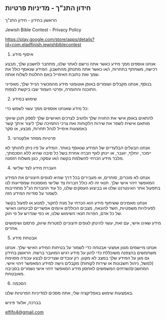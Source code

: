 ## חידון התנ"ך - מדיניות פרטיות
הראשון בחידון - חידון התנ"ך

Jewish Bible Contest - Privacy Policy

https://play.google.com/store/apps/details?id=com.eladfinish.jewishbiblecontest

1. איסוף מידע

אנחנו אוספים ממך מידע כאשר אתה נרשם לאתר שלנו, מתחבר לחשבון שלך, מבצע רכישה, משתתף בתחרות, ו/או כאשר אתה מתנתק מהחשבון. המידע שנאסף כולל את שמך ואת כתובת האימייל באם החלטת לשלוח אותה.

בנוסף, אנחנו מקבלים ושומרים באופן אוטומטי מידע מהמכשיר הנייד שלך, מאפייני התוכנה והחומרה, ופרטי העמוד שבו ביקשת לצפות.

2. שימוש במידע

כל מידע שאנחנו אוספים ממך עשוי לשמש כדי:

להתאים באופן אישי את החוויה שלך ולהגיב לצרכים האישיים שלך
לספק תוכן שיווקי מותאם אישית
לשפר את שירות הלקוחות ואת צרכי התמיכה שלך
ליצור איתך קשר באמצעות אימייל
לנהל תחרות, מבצע, או סקר
 
3. פרטיות מסחר אלקטרוני

אנחנו הבעלים הבלעדיים של המידע שנאסף באתר. המידע על פיו ניתן לזהותך לא יימכר, יוחלף, יועבר, או יינתן לאף חברה אחרת בשל כל סיבה שהיא ללא הסכמתך, מלבד מידע הכרחי להשלמת בקשה ו/או עסקה, כגון משלוח הזמנה.

4. העברת מידע לצד שלישי

אנחנו לא מוכרים, סוחרים, או מעבירים בכל דרך שהיא לגופים חיצוניים את המידע המאפשר זיהוי אישי שלך. תנאי זה לא כולל חברות צד שלישי מוסמכות שמסייעות לנו בתפעול אתר האינטרנט שלנו או בביצוע העסקים שלנו, כל עוד החברות הנ"ל מתחייבות לשמור על סודיות המידע הזה.

אנחנו מאמינים ששיתוף מידע הוא הכרחי על מנת לחקור, למנוע או לפעול בקשר לפעילויות משפטיות, חשד להונאה, מצבים הכוללים איומים אפשריים לביטחונו האישי של כל אדם, הפרות תנאי השימוש שלנו, או כפי שנדרש על פי חוק.

מידע שאינו אישי, עם זאת, עשוי להינתן לגופים חיצוניים למטרות שיווק, פרסום ושימושים אחרים.

5. אבטחת מידע

אנחנו מיישמים מגוון אמצעי אבטחה כדי לשמור על בטיחות המידע האישי שלך. אנחנו משתמשים בהצפנה משוכללת כדי להגן על מידע רגיש המועבר ברשת. הראשון בחידון גם מגן על המידע שלך במצב לא מקוון. רק עובדים שצריכים לבצע עבודה מסוימת (למשל, ניהול חשבונות או שירות לקוחות) מקבלים גישה למידע המאפשר זיהוי אישי. המחשבים/שרתים המשמשים לאחסון מידע המאפשר זיהוי אישי נשמרים בסביבה מאובטחת.

6. הסכמה

באמצעות שימוש באפליקציה שלי, אתה מסכים למדיניות הפרטיות שלנו.

בברכה,
אלעד פיניש

elfifo4@gmail.com
